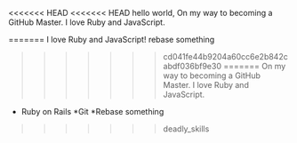 <<<<<<< HEAD
<<<<<<< HEAD
hello world, On my way to becoming a GitHub Master. I love Ruby and JavaScript.

=======
I love Ruby and JavaScript! rebase something
>>>>>>> cd041fe44b9204a60cc6e2b842cabdf036bf9e30
=======
On my way to becoming a GitHub Master. I love Ruby and JavaScript.

* Ruby on Rails
*Git
*Rebase something
>>>>>>> deadly_skills
